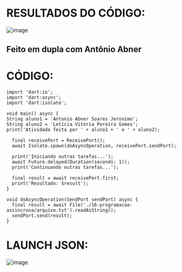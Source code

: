# RESULTADOS DO CÓDIGO:

![image](https://github.com/mareshbard/PDM2-24-1/assets/125154278/c7a1a605-638c-41f2-83b6-16aee7a849dc)


## Feito em dupla com Antônio Abner

# CÓDIGO:
~~~
import 'dart:io';
import 'dart:async';
import 'dart:isolate';

void main() async {
String aluno1 = 'Antonio Abner Soares Jeronimo';
String aluno2 = 'Letícia Vitória Pereira Gomes';
print('Atividade feita por ' + aluno1 + ' e ' + aluno2);

  final receivePort = ReceivePort();
  await Isolate.spawn(doAsyncOperation, receivePort.sendPort);

  print('Iniciando outras tarefas...');
  await Future.delayed(Duration(seconds: 1));
  print('Continuando outras tarefas...');

  final result = await receivePort.first;
  print('Resultado: $result');
}

void doAsyncOperation(SendPort sendPort) async {
  final result = await File('./16-programacao-assincrona/arquivo.txt').readAsString();
  sendPort.send(result);
}

~~~
# LAUNCH JSON:

![image](https://github.com/mareshbard/PDM2-24-1/assets/125154278/0e8314e3-e2ab-4ce4-8487-1429c2f60e4f)


